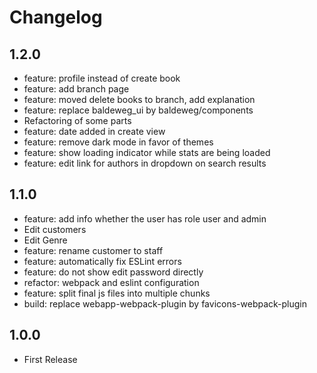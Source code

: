 # Changelog

## 1.2.0

- feature: profile instead of create book
- feature: add branch page
- feature: moved delete books to branch, add explanation
- feature: replace baldeweg_ui by baldeweg/components
- Refactoring of some parts
- feature: date added in create view
- feature: remove dark mode in favor of themes
- feature: show loading indicator while stats are being loaded
- feature: edit link for authors in dropdown on search results

## 1.1.0

- feature: add info whether the user has role user and admin
- Edit customers
- Edit Genre
- feature: rename customer to staff
- feature: automatically fix ESLint errors
- feature: do not show edit password directly
- refactor: webpack and eslint configuration
- feature: split final js files into multiple chunks
- build: replace webapp-webpack-plugin by favicons-webpack-plugin

## 1.0.0

- First Release
